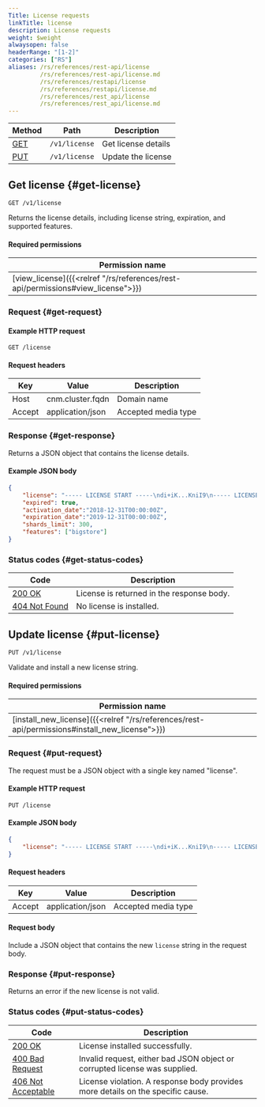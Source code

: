 ```yaml
---
Title: License requests
linkTitle: license
description: License requests
weight: $weight
alwaysopen: false
headerRange: "[1-2]"
categories: ["RS"]
aliases: /rs/references/rest-api/license
         /rs/references/rest-api/license.md
         /rs/references/restapi/license
         /rs/references/restapi/license.md
         /rs/references/rest_api/license
         /rs/references/rest_api/license.md
---
```


| Method | Path | Description |
|--------|------|-------------|
| [GET](#get-license) | `/v1/license` | Get license details |
| [PUT](#put-license) | `/v1/license` | Update the license |

## Get license {#get-license}

	GET /v1/license

Returns the license details, including license string, expiration,
and supported features.

#### Required permissions

| Permission name |
|-----------------|
| [view_license]({{<relref "/rs/references/rest-api/permissions#view_license">}}) |

### Request {#get-request} 

#### Example HTTP request

	GET /license 


#### Request headers

| Key | Value | Description |
|-----|-------|-------------|
| Host | cnm.cluster.fqdn | Domain name |
| Accept | application/json | Accepted media type |

### Response {#get-response} 

Returns a JSON object that contains the license details.

#### Example JSON body

```json
{
    "license": "----- LICENSE START -----\ndi+iK...KniI9\n----- LICENSE END -----\n",
    "expired": true,
    "activation_date":"2018-12-31T00:00:00Z",
    "expiration_date":"2019-12-31T00:00:00Z",
    "shards_limit": 300,
    "features": ["bigstore"]
}
```

### Status codes {#get-status-codes} 

| Code | Description |
|------|-------------|
| [200 OK](http://www.w3.org/Protocols/rfc2616/rfc2616-sec10.html#sec10.2.1) | License is returned in the response body. |
| [404 Not Found](http://www.w3.org/Protocols/rfc2616/rfc2616-sec10.html#sec10.4.5) | No license is installed. |

## Update license {#put-license}

	PUT /v1/license

Validate and install a new license string.

#### Required permissions

| Permission name |
|-----------------|
| [install_new_license]({{<relref "/rs/references/rest-api/permissions#install_new_license">}}) |

### Request {#put-request} 

The request must be a JSON object with a single key named "license".

#### Example HTTP request

	PUT /license 

#### Example JSON body

```json
{
    "license": "----- LICENSE START -----\ndi+iK...KniI9\n----- LICENSE END -----\n"
}
```

#### Request headers

| Key | Value | Description |
|-----|-------|-------------|
| Accept | application/json | Accepted media type |


#### Request body

Include a JSON object that contains the new `license` string in the request body.

### Response {#put-response} 

Returns an error if the new license is not valid.

### Status codes {#put-status-codes} 

| Code | Description |
|------|-------------|
| [200 OK](http://www.w3.org/Protocols/rfc2616/rfc2616-sec10.html#sec10.2.1) | License installed successfully. |
| [400 Bad Request](http://www.w3.org/Protocols/rfc2616/rfc2616-sec10.html#sec10.4.1) | Invalid request, either bad JSON object or corrupted license was supplied. |
| [406 Not Acceptable](http://www.w3.org/Protocols/rfc2616/rfc2616-sec10.html#sec10.4.7) | License violation. A response body provides more details on the specific cause. |
